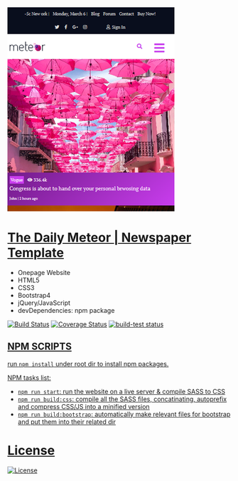 <img src="assets/img/screenshot.png" title="Meteor">

# <a href="https://mahmudul-hasan-bijoy.github.io/meteor_newspage/" target="_blank">The Daily Meteor | Newspaper Template</a>

- Onepage Website
- HTML5
- CSS3
- Bootstrap4
- jQuery/JavaScript
- devDependencies: npm package

[![Build Status](http://img.shields.io/travis/badges/badgerbadgerbadger.svg?style=flat-square)](https://travis-ci.org/badges/badgerbadgerbadger) [![Coverage Status](http://img.shields.io/coveralls/badges/badgerbadgerbadger.svg?style=flat-square)](https://coveralls.io/r/badges/badgerbadgerbadger) <a href="https://github.com/actions/setup-node/actions?query=workflow%3Abuild-test"><img alt="build-test status" src="https://github.com/actions/setup-node/workflows/build-test/badge.svg">
  
## NPM SCRIPTS

 run `npm install` under root dir to install npm packages.

NPM tasks list:

- `npm run start`: run the website on a live server & compile SASS to CSS
- `npm run build:css`: compile all the SASS files, concatinating, autoprefix and compress CSS/JS into a minified version
- `npm run build:bootstrap`: automatically make relevant files for bootstrap and put them into their related dir
  
# License

[![License](http://img.shields.io/:license-mit-blue.svg?style=flat-square)](http://badges.mit-license.org)
